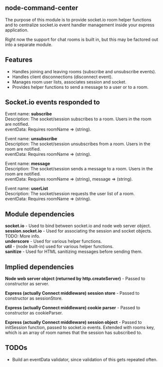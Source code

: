 node-command-center
----
The purpose of this module is to provide socket.io room helper functions and
to centralize socket.io event handler management inside your express application.

Right now the support for chat rooms is built in, but this may be factored
out into a separate module.

Features
----
* Handles joining and leaving rooms (subscribe and unsubscribe events).
* Handles client disconnections (disconnect event).
* Manages room user lists, associates session and socket.
* Provides helper functions to send a message to a user or to a room.

Socket.io events responded to
----
Event name:  **subscribe**  
Description: The socket/session subscribes to a room. Users in the room are notified.  
eventData:   Requires roomName => (string).

Event name:  **unsubscribe**  
Description: The socket/session unsubscribes from a room. Users in the room are notified.  
eventData:   Requires roomName => (string).

Event name:  **message**  
Description: The socket/session sends a message to a room. Users in the room are notified.  
eventData:   Requires roomName => (string), message => (string).

Event name:  **userList**  
Description: The socket/session requests the user list of a room.  
eventData:   Requires roomName => (string).

Module dependencies
----
**socket.io**         - Used to bind between socket.io and node web server object.  
**session.socket.io** - Used for associating the session and socket objects. TODO: More info.  
**underscore**        - Used for various helper functions.  
**util**              - (node built-in) used for various helper functions.  
**sanitize**          - Used for HTML sanitizing messages before sending them.  

Implied dependencies
----
**Node web server object (returned by http.createServer)** -
   Passed to constructor as server.

**Express (actually Connect middleware) session store** -
   Passed to constructor as sessionStore.

**Express (actually Connect middleware) cookie parser** -
   Passed to constructor as cookieParser.

**Express (actually Connect middleware) session object** -
   Passed to initSession function, passed to socket.io events.
   Extended with rooms key, which is an array of room names that the session
   has subscribed to.

TODOs
----
* Build an eventData validator, since validation of this gets repeated often.
